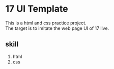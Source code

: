 # 17 UI Template
This is a html and css practice project.<br>
The target is to imitate the web page UI of 17 live.

## skill
1. html
2. css
